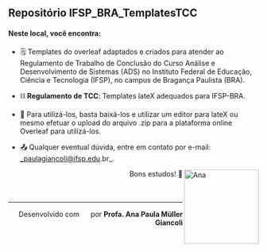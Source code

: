## Repositório IFSP_BRA_TemplatesTCC

#### Neste local, você encontra:

- 🗒️ Templates do overleaf adaptados e criados para atender ao Regulamento de Trabalho de Conclusão do Curso Análise e Desenvolvimento de Sistemas (ADS) no Instituto Federal de Educação, Ciência e Tecnologia (IFSP), no campus de Bragança Paulista (BRA).  

- ⛓️ **Regulamento de TCC**: Templates lateX adequados para IFSP-BRA.

- 📖 Para utilizá-los, basta baixá-los e utilizar um editor para lateX ou mesmo efetuar o upload do arquivo .zip para a plataforma online Overleaf para utilizá-los. 

- 📤 Qualquer eventual dúvida, entre em contato por e-mail: _paulagiancoli@ifsp.edu.br_.


<div><img align="right" height="149" width="150" alt="Ana" src="https://cdn.discordapp.com/attachments/871199836752457749/871201441715474432/Ana.png" />
</div>

<div align="right">
Bons estudos! 👋 
</div>


<br>
<br>

 <hr>


<div align="right">
  <span>
        Desenvolvido com <img height="15" width="15" src="https://user-images.githubusercontent.com/8120329/127778059-ae0c5a3b-df37-467e-a869-29cfece4ddcf.png"/> por <strong> Profa. Ana Paula Müller Giancoli <span className="text-danger"></span></strong>
  </span>
</div>
